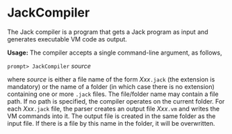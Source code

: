 # JackCompiler

The Jack compiler is a program that gets a Jack program as input and generates executable VM code as output.

**Usage:** The compiler accepts a single command-line argument, as follows,

`prompt> JackCompiler` *source*

where *source* is either a file name of the form *Xxx*`.jack` (the extension is mandatory) or the name of a folder (in
which case there is no extension) containing one or more `.jack` files. The file/folder name may contain a file path. If
no path is specified, the compiler operates on the current folder. For each *Xxx*`.jack` file, the parser creates an
output file *Xxx*`.vm` and writes the VM commands into it. The output file is created in the same folder as the input
file. If there is a file by this name in the folder, it will be overwritten.
